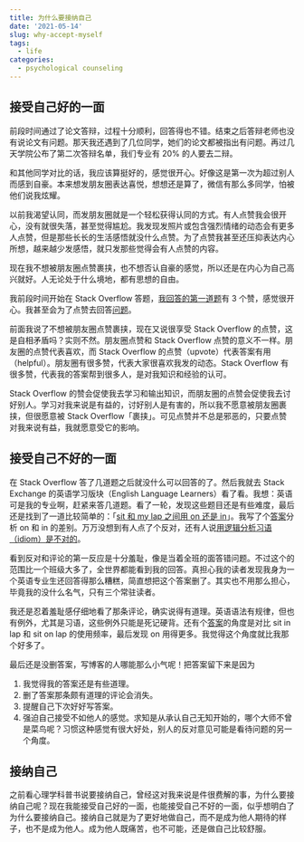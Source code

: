 ```yaml
---
title: 为什么要接纳自己
date: '2021-05-14'
slug: why-accept-myself
tags:
  - life
categories:
  - psychological counseling
---
```


## 接受自己好的一面

前段时间通过了论文答辩，过程十分顺利，回答得也不错。结束之后答辩老师也没有说论文有问题。那天我还遇到了几位同学，她们的论文都被指出有问题。再过几天学院公布了第二次答辩名单，我们专业有 20% 的人要去二辩。

和其他同学对比的话，我应该算挺好的，感觉很开心。好像这是第一次为超过别人而感到自豪。本来想发朋友圈表达喜悦，想想还是算了，微信有那么多同学，怕被他们说我炫耀。

以前我渴望认同，而发朋友圈就是一个轻松获得认同的方式。有人点赞我会很开心，没有就很失落，甚至觉得尴尬。我发现发照片或包含强烈情绪的动态会有更多人点赞，但是那些长长的生活感悟就没什么点赞。为了点赞我甚至还压抑表达内心所想，越来越少发感悟，就只发那些觉得会有人点赞的内容。

现在我不想被朋友圈点赞裹挟，也不想否认自豪的感觉，所以还是在内心为自己高兴就好。人无论处于什么境地，都有思想的自由。

我前段时间开始在 Stack Overflow 答题，[我回答的第一道题](https://stackoverflow.com/a/64285789/14399237)有 3 个赞，感觉很开心。我甚至会为了点赞去回答[问题](https://stackoverflow.com/users/14399237/cyrus-yip?tab=answers)。

前面我说了不想被朋友圈点赞裹挟，现在又说很享受 Stack Overflow 的点赞，这是自相矛盾吗？实则不然。朋友圈点赞和 Stack Overflow 点赞的意义不一样。朋友圈的点赞代表喜欢，而 Stack Overflow 的点赞（upvote）代表答案有用（helpful）。朋友圈有很多赞，代表大家很喜欢我发的动态。Stack Overflow 有很多赞，代表我的答案帮到很多人，是对我知识和经验的认可。

Stack Overflow 的赞会促使我去学习和输出知识，而朋友圈的点赞会促使我去讨好别人。学习对我来说是有益的，讨好别人是有害的，所以我不愿意被朋友圈裹挟，但很愿意被 Stack Overflow「裹挟」。可见点赞并不总是邪恶的，只要点赞对我来说有益，我就愿意受它的影响。

## 接受自己不好的一面

在 Stack Overflow 答了几道题之后就没什么可以回答的了。然后我就去 Stack Exchange 的英语学习版块（English Language Learners）看了看。我想：英语可是我的专业啊，赶紧来答几道题。看了一轮，发现这些题目还是有些难度，最后还是找到了一道比较简单的：「[sit 和 my lap 之间用 on 还是 in](https://ell.stackexchange.com/questions/281252/is-it-sit-on-my-lap-or-sit-in-my-lap/)」。我写了个[答案](https://ell.stackexchange.com/a/281785/134547)分析 on 和 in 的差别。万万没想到有人点了个反对，还有人说[用逻辑分析习语（idiom）是不对的](https://ell.stackexchange.com/questions/281252/is-it-sit-on-my-lap-or-sit-in-my-lap/281785#comment525634_281785)。

看到反对和评论的第一反应是十分羞耻，像是当着全班的面答错问题。不过这个的范围比一个班级大多了，全世界都能看到我的回答。真担心我的读者发现我身为一个英语专业生还回答得那么糟糕，简直想把这个答案删了。其实也不用那么担心，毕竟我的没什么名气，只有三个常驻读者。

我还是忍着羞耻感仔细地看了那条评论，确实说得有道理。英语语法有规律，但也有例外，尤其是习语，这些例外只能是死记硬背。还有个[答案](https://ell.stackexchange.com/a/281793/134547)的角度是对比 sit in lap 和 sit on lap 的使用频率，最后发现 on 用得更多。我觉得这个角度就比我那个好多了。

最后还是没删答案，写博客的人哪能那么小气呢！把答案留下来是因为

1. 我觉得我的答案还是有些道理。
1. 删了答案那条颇有道理的评论会消失。
1. 提醒自己下次好好写答案。
1. 强迫自己接受不如他人的感觉。求知是从承认自己无知开始的，哪个大师不曾是菜鸟呢？习惯这种感觉有很大好处，别人的反对意见可能是看待问题的另一个角度。

## 接纳自己

之前看心理学科普书说要接纳自己，曾经这对我来说是件很费解的事，为什么要接纳自己呢？现在我能接受自己好的一面，也能接受自己不好的一面，似乎想明白了为什么要接纳自己。接纳自己就是为了更好地做自己，而不是成为他人期待的样子，也不是成为他人。成为他人既痛苦，也不可能，还是做自己比较舒服。
